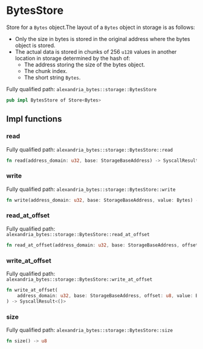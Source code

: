 # BytesStore

Store for a `Bytes` object.The layout of a `Bytes` object in storage is as follows:

- Only the size in bytes is stored in the original address where the bytes object is stored.
- The actual data is stored in chunks of 256 `u128` values in another location in storage determined by the hash of:
  - The address storing the size of the bytes object.
  - The chunk index.
  - The short string `Bytes`.

Fully qualified path: `alexandria_bytes::storage::BytesStore`

```rust
pub impl BytesStore of Store<Bytes>
```

## Impl functions

### read

Fully qualified path: `alexandria_bytes::storage::BytesStore::read`

```rust
fn read(address_domain: u32, base: StorageBaseAddress) -> SyscallResult<Bytes>
```

### write

Fully qualified path: `alexandria_bytes::storage::BytesStore::write`

```rust
fn write(address_domain: u32, base: StorageBaseAddress, value: Bytes) -> SyscallResult<()>
```

### read_at_offset

Fully qualified path: `alexandria_bytes::storage::BytesStore::read_at_offset`

```rust
fn read_at_offset(address_domain: u32, base: StorageBaseAddress, offset: u8) -> SyscallResult<Bytes>
```

### write_at_offset

Fully qualified path: `alexandria_bytes::storage::BytesStore::write_at_offset`

```rust
fn write_at_offset(
    address_domain: u32, base: StorageBaseAddress, offset: u8, value: Bytes,
) -> SyscallResult<()>
```

### size

Fully qualified path: `alexandria_bytes::storage::BytesStore::size`

```rust
fn size() -> u8
```
